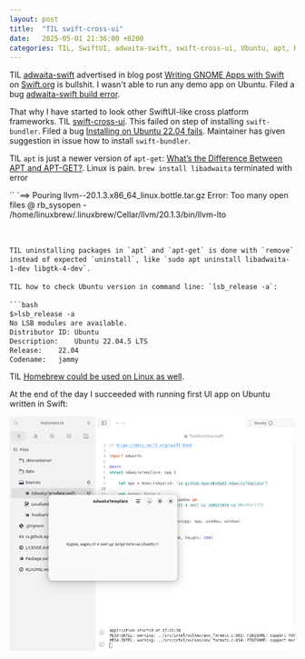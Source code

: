 ```yaml
---
layout: post
title:  "TIL swift-cross-ui"
date:   2025-05-01 21:36:00 +0200
categories: TIL, SwiftUI, adwaita-swift, swift-cross-ui, Ubuntu, apt, Homebrew
---
```

TIL [adwaita-swift](https://git.aparoksha.dev/aparoksha/adwaita-swift) advertised in blog post [Writing GNOME Apps with Swift](https://www.swift.org/blog/adwaita-swift/) on [Swift.org](https://www.swift.org/) is bullshit. I wasn't able to run any demo app on Ubuntu. Filed a bug [adwaita-swift build error](https://git.aparoksha.dev/aparoksha/adwaita-swift/issues/60).


That why I have started to look other SwiftUI-like cross platform frameworks. TIL [swift-cross-ui](https://github.com/stackotter/swift-cross-ui). This failed on step of installing `swift-bundler`. Filed a bug [Installing on Ubuntu 22.04 fails](https://github.com/stackotter/swift-bundler/issues/74). Maintainer has given suggestion in issue how to install `swift-bundler`.

TIL `apt` is just a newer version of `apt-get`: [What’s the Difference Between APT and APT-GET?](https://aws.amazon.com/compare/the-difference-between-apt-and-apt-get/). Linux is pain. `brew install libadwaita` terminated with error 

``
`==> Pouring llvm--20.1.3.x86_64_linux.bottle.tar.gz
Error: Too many open files @ rb_sysopen - /home/linuxbrew/.linuxbrew/Cellar/llvm/20.1.3/bin/llvm-lto
```


TIL uninstalling packages in `apt` and `apt-get` is done with `remove` instead of expected `uninstall`, like `sudo apt uninstall libadwaita-1-dev libgtk-4-dev`.

TIL how to check Ubuntu version in command line: `lsb_release -a`:

```bash
$>lsb_release -a
No LSB modules are available.
Distributor ID:	Ubuntu
Description:	Ubuntu 22.04.5 LTS
Release:	22.04
Codename:	jammy
```

TIL [Homebrew could be used on Linux as well](https://docs.brew.sh/Homebrew-on-Linux).


At the end of the day I succeeded with running first UI app on Ubuntu written in Swift:

![](/assets/images/Screenshot%20from%202025-05-01%2017-24-31.png)
